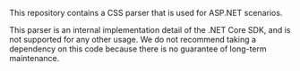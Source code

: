 This repository contains a CSS parser that is used for ASP.NET scenarios.

This parser is an internal implementation detail of the .NET Core SDK, and is not supported for any other usage. We do not recommend taking a dependency on this code because there is no guarantee of long-term maintenance.